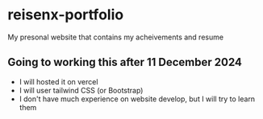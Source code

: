 # reisenx-portfolio
My presonal website that contains my acheivements and resume
## Going to working this after 11 December 2024
- I will hosted it on vercel
- I will user tailwind CSS (or Bootstrap)
- I don't have much experience on website develop, but I will try to learn them
